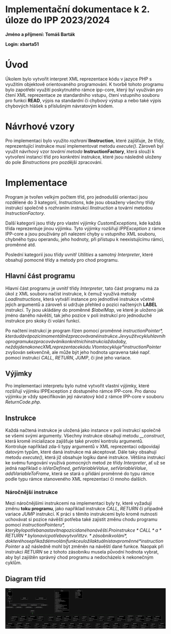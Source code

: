 # Implementační dokumentace k 2. úloze do IPP 2023/2024
**Jméno a příjmení: Tomáš Barták**

**Login: xbarta51**

# Úvod
Úkolem bylo vytvořit interpret XML reprezentace kódu v jazyce PHP s využitím objektově orientovaného programování. K tvorbě tohoto programu bylo zapotřebí využití poskytnutého rámce ipp-core, který byl využíván pro čtení XML reprezentace ze standardního vstupu, čtení vstupního souboru pro funkci **READ**, výpis na standardní či chybový výstup a nebo také výpis chybových hlášek s příslušným návratovým kódem.

# Návrhové vzory
Pro implementaci bylo využito *rozhraní* **IInstruction**, které zajišťuje, že třídy, reprezentující instrukce musí implementovat metodu *execute()*. Zároveň byl využit návrhový vzor *tovární metoda* **InstructionFactory**, která slouží k vytvoření instancí tříd pro konkrétní instrukce, které jsou následně uloženy do pole *$instructions* pro pozdější zpracování.

# Implementace
Program je tvořen velkým počtem tříd, pro jednodušší orientaci jsou rozdělené do 3 kategorií, *Instructions*, kde jsou obsaženy všechny třídy instrukcí společně s rozhraním instrukcí *IInstruction* a tovární metodou *InstructionFactory*. 

Další kategorií jsou třídy pro vlastní výjimky *CustomExceptions*, kde každá třída reprezentuje jinou výjimku. Tyto výjimky rozšiřují *IPPException* z rámce IPP-core a jsou používány při nalezení chyby u vstupního XML souboru, chybného typu operandu, jeho hodnoty, při přístupu k neexistujícímu rámci, proměnné atd.

Poslední kategorií jsou třídy uvnitř *Utilities* a samotný *Interpreter*, které obsahují pomocné třídy a metody pro chod programu.

## Hlavní část programu
Hlavní část programu je uvnitř třídy *Interpreter*, tato část programu má za úkol z XML souboru načíst instrukce, k čemuž využívá metody *LoadInstructions*, která vytváří instance pro jednotlivé instrukce včetně jejich argumentů a zároveň si udržuje přehled o pozici načtených **LABEL** instrukcí. Ty jsou ukládány do proměnné *$labelMap*, ve které je uloženo jak jméno daného návěští, tak jeho pozice v poli instrukcí pro jednoduché instrukce pro skoky či volání funkcí.

Po načtení instrukcí je program řízen pomocí proměnné *$instructionPointer*, která udává pozici momentálně zpracovávané instrukce. Je využit v cyklu hlavního programu ke zpracovávání konkrétních instrukcí až do doby, než dojde na konec XML reprezentace kódu. V tomto cyklu je *$instructionPointer* zvyšován sekvenčně, ale může být jeho hodnota upravena také např. pomocí instrukcí *CALL*, *RETURN*, *JUMP*, či jiné jeho variace.

## Výjimky
Pro implementaci interpretu bylo nutné vytvořit vlastní výjimky, které rozšiřují výjimku IPPException z dostupného rámce IPP-core. Pro danou výjimku je vždy specifikován její návratový kód z rámce IPP-core v souboru *ReturnCode.php*.

## Instrukce
Každá načtená instrukce je uložená jako instance v poli instrukcí společně se všemi svými argumenty. Všechny instrukce obsahují metodu *__construct*, která kromě inicializace zajišťuje také prvotní kontrolu argumentů. Kontroluje například zda-li typy argumentů v XML reprezentaci odpovídají datovým typům, které daná instrukce má akceptovat. Dále taky obsahují metodu *execute()*, která již obsahuje logiku dané instrukce. Většina instrukcí ke svému fungování využívá pomocných metod ze třídy *Interpreter*, ať už se jedná například o *isVarDefined*, *getVariableValue*, *setVariableValue*, *addVariableToFrame*, která se stará o přidání proměnné do typu rámce podle typu rámce stanoveného XML reprezentací či mnoho dalších.

### Náročnější instrukce
Mezi náročnějšími instrukcemi na implementaci byly ty, které vyžadují změnu **toku programu**, jako například instrukce *CALL*, *RETURN* či případně variace *JUMP* instrukcí. K práci s těmito instrukcemi bylo kromě nutnosti uchovávat si pozice návěští potřeba také zajistit změnu chodu programu pomocí *$instructionPointeru*, který bylo potřeba nastavit na pozici daného návěští. Pro instrukce *CALL* a *RETURN* bylo navíc potřeba vytvořit tzv. *zásobník volání*, do kterého se při každém volání funkce uložil aktuální stav proměnné *$instructionPointer* a až následně mohl být změněn na návěští dané funkce. Naopak při instrukci *RETURN* se z tohoto zásobníku musela původní hodnota vybrat, aby byl zajištěn správný chod programu a nedocházelo k nekonečným cyklům.

## Diagram tříd

![UML Diagram tříd](class_diagram_final.png)